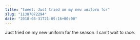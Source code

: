 ```yaml
---
title: "tweet: Just tried on my new uniform for"
slug: "11387072294"
date: "2010-03-31T21:09:16+00:00"
---
```

Just tried on my new uniform for the season. I can't wait to race.